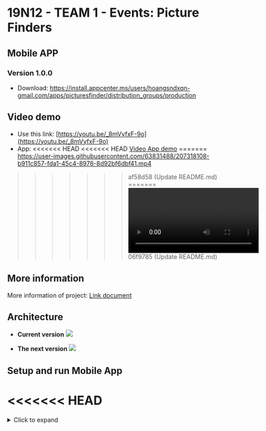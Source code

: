 # 19N12 - TEAM 1 - Events: Picture Finders
## Mobile APP
### Version 1.0.0
- Download: https://install.appcenter.ms/users/hoangsndxqn-gmail.com/apps/picturesfinder/distribution_groups/production

## Video demo
- Use this link: [https://youtu.be/_8mVyfxF-9o](https://youtu.be/_8mVyfxF-9o)
- App:
<<<<<<< HEAD
<<<<<<< HEAD
[Video App demo](https://user-images.githubusercontent.com/63831488/207318108-b911c857-fda1-45c4-8978-8d92bf6dbf41.mp4)
=======
https://user-images.githubusercontent.com/63831488/207318108-b911c857-fda1-45c4-8978-8d92bf6dbf41.mp4
>>>>>>> af58d58 (Update README.md)
=======
![Video App demo](https://user-images.githubusercontent.com/63831488/207318108-b911c857-fda1-45c4-8978-8d92bf6dbf41.mp4)
>>>>>>> 06f9785 (Update README.md)


## More information
More information of project: [Link document](https://docs.google.com/document/d/1MbT5B7fmlTc-TBTIIkfts7OVd-rrcYt-_b2BFACHJXk/edit?usp=share_link)

## Architecture

* **Current version**
![](./assets/images/architect_1.png)

* **The next version**
![](./assets/images/architect_2.png)


## Setup and run Mobile App

<<<<<<< HEAD
=======
<details>
    <summary>Click to expand</summary>
    <br>

>>>>>>> af58d58 (Update README.md)
- Setup and run
  - Flutter
    - Install [Flutter](https://flutter.dev/docs/get-started/install).
    - Using **`stable`** channel:
      ```bash
      ❯ flutter channel stable
      ❯ flutter upgrade
      ```
    - Flutter doctor:
      ```bash
      ❯ flutter doctor
      ```
    - Install all the packages by:
      ```bash
      ❯ flutter pub get
      ```
    - Run app on real devices or emulator by:
      ```bash
      ❯ flutter run
      ```
      or debug mode in VSCode or some IDEs
  ```

# Convention

- [Git Branch Convention](./docs/git-branch-convention.md)
- [Code Convention](./docs/code-convention.md)

# Architect

- [Project Structure](./docs/project-structure.md)
